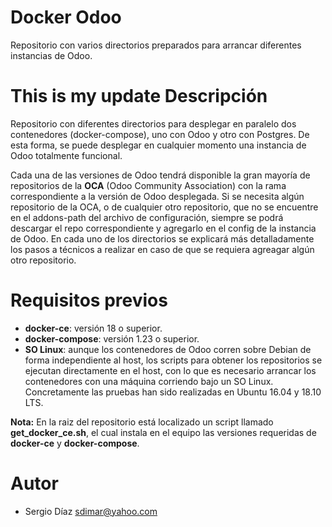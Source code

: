Docker Odoo
===========
Repositorio con varios directorios preparados para arrancar diferentes instancias de Odoo.





This is my update
Descripción
===========
Repositorio con diferentes directorios para desplegar en paralelo dos contenedores (docker-compose), uno con Odoo y otro con Postgres. De esta forma, se puede desplegar en cualquier momento una instancia de Odoo totalmente funcional.

Cada una de las versiones de Odoo tendrá disponible la gran mayoría de repositorios de la **OCA** (Odoo Community Association) con la rama correspondiente a la versión de Odoo desplegada. Si se necesita algún repositorio de la OCA, o de cualquier otro repositorio, que no se encuentre en el addons-path del archivo de configuración, siempre se podrá descargar el repo correspondiente y agregarlo en el config de la instancia de Odoo. En cada uno de los directorios se explicará más detalladamente los pasos a técnicos a realizar en caso de que se requiera agreagar algún otro repositorio.

Requisitos previos
==================
- **docker-ce**: versión 18 o superior.
- **docker-compose**: versión 1.23 o superior.
- **SO Linux**: aunque los contenedores de Odoo corren sobre Debian de forma independiente al host, los scripts para obtener los repositorios se ejecutan directamente en el host, con lo que es necesario arrancar los contenedores con una máquina corriendo bajo un SO Linux. Concretamente las pruebas han sido realizadas en Ubuntu 16.04 y 18.10 LTS.

**Nota:** En la raiz del repositorio está localizado un script llamado **get_docker_ce.sh**, el cual instala en el equipo las versiones requeridas de **docker-ce** y **docker-compose**.

Autor
=====
* Sergio Díaz <sdimar@yahoo.com>
